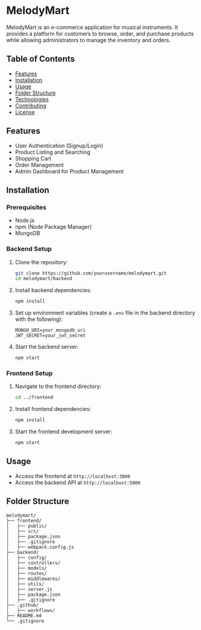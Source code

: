 # MelodyMart

MelodyMart is an e-commerce application for musical instruments. It provides a platform for customers to browse, order, and purchase products while allowing administrators to manage the inventory and orders.

## Table of Contents

- [Features](#features)
- [Installation](#installation)
- [Usage](#usage)
- [Folder Structure](#folder-structure)
- [Technologies](#technologies)
- [Contributing](#contributing)
- [License](#license)

## Features

- User Authentication (Signup/Login)
- Product Listing and Searching
- Shopping Cart
- Order Management
- Admin Dashboard for Product Management

## Installation

### Prerequisites

- Node.js
- npm (Node Package Manager)
- MongoDB

### Backend Setup

1. Clone the repository:

   ```bash
   git clone https://github.com/yourusername/melodymart.git
   cd melodymart/backend
   ```

2. Install backend dependencies:

   ```bash
   npm install
   ```

3. Set up environment variables (create a `.env` file in the backend directory with the following):

   ```env
   MONGO_URI=your_mongodb_uri
   JWT_SECRET=your_jwt_secret
   ```

4. Start the backend server:
   ```bash
   npm start
   ```

### Frontend Setup

1. Navigate to the frontend directory:

   ```bash
   cd ../frontend
   ```

2. Install frontend dependencies:

   ```bash
   npm install
   ```

3. Start the frontend development server:
   ```bash
   npm start
   ```

## Usage

- Access the frontend at `http://localhost:3000`
- Access the backend API at `http://localhost:5000`

## Folder Structure

```plaintext
melodymart/
├── frontend/
│   ├── public/
│   ├── src/
│   ├── package.json
│   ├── .gitignore
│   ├── webpack.config.js
├── backend/
│   ├── config/
│   ├── controllers/
│   ├── models/
│   ├── routes/
│   ├── middlewares/
│   ├── utils/
│   ├── server.js
│   ├── package.json
│   ├── .gitignore
├── .github/
│   ├── workflows/
├── README.md
└── .gitignore
```
